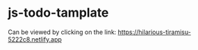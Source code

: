 # js-todo-tamplate

Can be viewed by clicking on the link:
https://hilarious-tiramisu-5222c8.netlify.app
